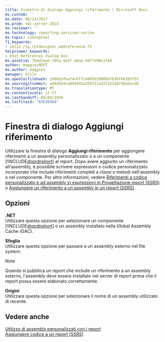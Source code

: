 ```yaml
---
title: Finestra di dialogo Aggiungi riferimento | Microsoft Docs
ms.custom: ''
ms.date: 06/13/2017
ms.prod: sql-server-2014
ms.reviewer: ''
ms.technology: reporting-services-native
ms.topic: conceptual
f1_keywords:
- sql12.rtp.rptdesigner.addreference.f1
helpviewer_keywords:
- Edit References dialog box
ms.assetid: 7bdd2eee-195a-4a2f-a0aa-56f7e90c1fb4
author: maggiesMSFT
ms.author: maggies
manager: kfile
ms.openlocfilehash: 1990a5feaf4cbf7c4095b39089efb36fbb393755
ms.sourcegitcommit: ad4d92dce894592a259721a1571b1d8736abacdb
ms.translationtype: MT
ms.contentlocale: it-IT
ms.lasthandoff: 08/04/2020
ms.locfileid: "87630364"
---
```

# <a name="add-reference-dialog-box"></a>Finestra di dialogo Aggiungi riferimento
  Utilizzare la finestra di dialogo **Aggiungi riferimento** per aggiungere riferimenti a un assembly personalizzato o a un componente [!INCLUDE[dnprdnshort](../includes/dnprdnshort-md.md)] al report. Dopo avere aggiunto un riferimento all'assembly, è possibile scrivere espressioni o codice personalizzato incorporato che include riferimenti completi a classi o metodi nell'assembly o nel componente. Per altre informazioni, vedere [Riferimenti a codice personalizzato e ad assembly in espressioni in Progettazione report &#40;SSRS&#41;](report-design/custom-code-and-assembly-references-in-expressions-in-report-designer-ssrs.md) o [Aggiungere un riferimento a un assembly in un report &#40;SSRS&#41;](report-design/add-an-assembly-reference-to-a-report-ssrs.md).  
  
## <a name="options"></a>Opzioni  
 **.NET**  
 Utilizzare questa opzione per selezionare un componente [!INCLUDE[dnprdnshort](../includes/dnprdnshort-md.md)] o un assembly installato nella Global Assembly Cache (GAC).  
  
 **Sfoglia**  
 Utilizzare questa opzione per passare a un assembly esterno nel file system.  
  
> [!NOTE]  
>  Quando si pubblica un report che include un riferimento a un assembly esterno, l'assembly deve essere installato nel server di report prima che il report possa essere elaborato correttamente.  
  
 **Origini**  
 Utilizzare questa opzione per selezionare il nome di un assembly utilizzato di recente.  
  
## <a name="see-also"></a>Vedere anche  
 [Utilizzo di assembly personalizzati con i report](custom-assemblies/using-custom-assemblies-with-reports.md)   
 [Aggiungere codice a un report &#40;SSRS&#41;](report-design/add-code-to-a-report-ssrs.md)  
  
  
